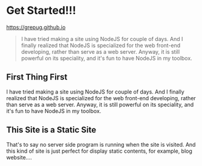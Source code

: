 # Get Started!!!

<https://grepug.github.io>

>I have tried making a site using NodeJS for couple of days. And I finally realized that NodeJS is specialized for the web front-end developing, rather than serve as a web server. Anyway, it is still powerful on its speciality, and it's fun to have NodeJS in my toolbox.

## First Thing First

I have tried making a site using NodeJS for couple of days. And I finally realized that NodeJS is specialized for the web front-end developing, rather than serve as a web server. Anyway, it is still powerful on its speciality, and it's fun to have NodeJS in my toolbox.

## This Site is a Static Site

That's to say no server side program is running when the site is visited. And this kind of site is just perfect for display static contents, for example, blog website....
